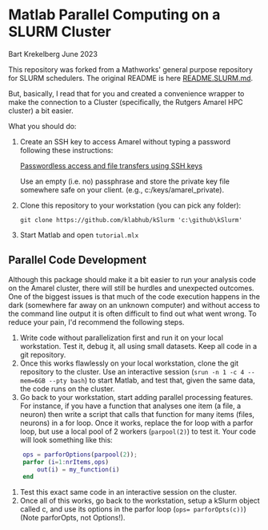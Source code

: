 # Matlab Parallel Computing on a SLURM Cluster

Bart Krekelberg
June 2023

This repository was forked from a Mathworks' general purpose repository for SLURM schedulers. The original README is here [README.SLURM.md](./README.SLURM.md).

But, basically, I read that for you and created a convenience wrapper to make the connection to a Cluster (specifically, the Rutgers Amarel HPC cluster) a bit easier.

What you should do:

1. Create an SSH key to access Amarel without typing a password following these instructions:

    [Passwordless access and file transfers using SSH keys](https://sites.google.com/view/cluster-user-guide#h.jgwrkm9e9rwg)

    Use an empty (i.e. no) passphrase and store the private key file somewhere safe on your client. (e.g., c:/keys/amarel_private).

1. Clone this repository to your workstation (you can pick any folder):

    ```git clone https://github.com/klabhub/kSlurm 'c:\github\kSlurm'```
1. Start Matlab and open ```tutorial.mlx```

## Parallel Code Development

Although this package should make it a bit easier to run your analysis code on the Amarel cluster, there will still be hurdles and unexpected outcomes. One of the biggest issues is that much of the code execution happens in the dark (somewhere far away on an unknown computer) and without access to the command line output it is often difficult to find out what went wrong. To reduce your pain, I'd recommend the following steps.

1. Write code without parallelization first and run it on your local workstation. Test it, debug it, all using small datasets. Keep all code in a git  repository.
1. Once this  works flawlessly on your local workstation, clone the git repository to the cluster. Use an interactive session (```srun -n 1 -c 4 --mem=6GB --pty bash```) to start Matlab, and test that, given the same data, the code runs on the cluster.
1. Go back to your workstation, start adding parallel processing features. For instance, if you have a function that analyses one item (a file, a neuron) then write a script that calls that function for many items (files, neurons) in a for loop. Once it works, replace the for loop with a parfor loop, but use a local pool of 2 workers (```parpool(2)```) to test it. Your code will look something like this:

```matlab
    ops = parforOptions(parpool(2));
    parfor (i=1:nrItems,ops)
        out(i) = my_function(i) 
    end
```

1. Test this exact same code in an interactive session on the cluster.
1. Once all of this works, go back to the workstation, setup a kSlurm object called c, and use its options in the parfor loop (```ops= parforOpts(c))```) (Note parforOpts, not Options!).
